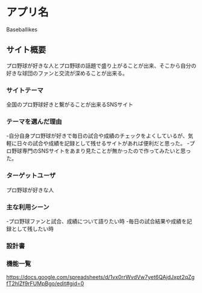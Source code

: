 # アプリ名
Baseballikes
## サイト概要
プロ野球が好きな人とプロ野球の話題で盛り上がることが出来、そこから自分の好きな球団のファンと交流が深めることが出来る。

### サイトテーマ
全国のプロ野球好きと繋がることが出来るSNSサイト

### テーマを選んだ理由
-自分自身プロ野球が好きで毎日の試合や成績のチェックをよくしているが、気軽に日々の試合や成績を記録として残せるサイトがあれば便利だと思った。
-プロ野球専門のSNSサイトをあまり見たことが無かったので作ってみたいと思った。

### ターゲットユーザ
プロ野球が好きな人

### 主な利用シーン
-プロ野球ファンと試合、成績について語りたい時
-毎日の試合結果や成績を記録として残したい時

### 設計書

### 機能一覧
<https://docs.google.com/spreadsheets/d/1vx0rrWvdVw7yet6QAjdJxpt2qZgfT2hlZf9rFUMpBgo/edit#gid=0>
